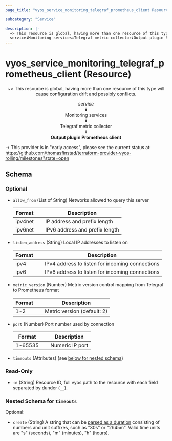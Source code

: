 ```yaml
---
page_title: "vyos_service_monitoring_telegraf_prometheus_client Resource - vyos"

subcategory: "Service"

description: |- 
  ~> This resource is global, having more than one resource of this type will cause configuration drift and possibly conflicts.
  service⯯Monitoring services⯯Telegraf metric collector⯯Output plugin Prometheus client
---
```


# vyos_service_monitoring_telegraf_prometheus_client (Resource)
<center>

~> This resource is global, having more than one resource of this type will cause configuration drift and possibly conflicts.

*service*  
⯯  
Monitoring services  
⯯  
Telegraf metric collector  
⯯  
**Output plugin Prometheus client**


</center>

-> This provider is in "early access", please see the current status at: https://github.com/thomasfinstad/terraform-provider-vyos-rolling/milestones?state=open

## Schema

### Optional

- `allow_from` (List of String) Networks allowed to query this server

    |Format   &emsp;|Description                     |
    |-----------|----------------------------------|
    |ipv4net  &emsp;|IP address and prefix length    |
    |ipv6net  &emsp;|IPv6 address and prefix length  |
- `listen_address` (String) Local IP addresses to listen on

    |Format  &emsp;|Description                                      |
    |----------|---------------------------------------------------|
    |ipv4    &emsp;|IPv4 address to listen for incoming connections  |
    |ipv6    &emsp;|IPv6 address to listen for incoming connections  |
- `metric_version` (Number) Metric version control mapping from Telegraf to Prometheus format

    |Format  &emsp;|Description                  |
    |----------|-------------------------------|
    |1-2     &emsp;|Metric version (default: 2)  |
- `port` (Number) Port number used by connection

    |Format   &emsp;|Description      |
    |-----------|-------------------|
    |1-65535  &emsp;|Numeric IP port  |
- `timeouts` (Attributes) (see [below for nested schema](#nestedatt--timeouts))

### Read-Only

- `id` (String) Resource ID, full vyos path to the resource with each field separated by dunder (`__`).

<a id="nestedatt--timeouts"></a>
### Nested Schema for `timeouts`

Optional:

- `create` (String) A string that can be [parsed as a duration](https://pkg.go.dev/time#ParseDuration) consisting of numbers and unit suffixes, such as &#34;30s&#34; or &#34;2h45m&#34;. Valid time units are &#34;s&#34; (seconds), &#34;m&#34; (minutes), &#34;h&#34; (hours).  
